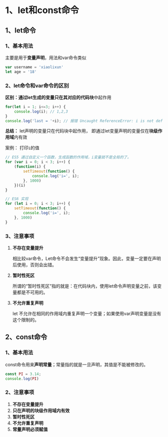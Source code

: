 # 1、let和const命令

## 1、let命令

### 1、基本用法

主要是用于**变量声明**，用法和var命令类似

```js
var username = 'xiaolixun'
let age = '18'
```

### 2、let命令和var命令的区别

**区别：**通过let生成的变量只在其**对应的代码块**中起作用

```js
for(let i = 1; i<=3; i++) {
    console.log(i);	// 1,2,3
}
console.log('last = '+i); // 报错 Uncaught ReferenceError: i is not defined
```

**总结：** let声明的变量只在代码块中起作用， 即通过let变量声明的变量仅在**块级作用域**内有效

案例： 打印`i`的值

```js
// ES5 通过自定义一个函数，生成函数的作用域，i变量就不是全局的了。
for (var i = 0; i < 3; i++) {
    (function(i) {
        setTimeout(function() {
            console.log('i=', i);
        }, 1000)
    })(i)
}
```

```js
// ES6 实现
for (let i = 0; i < 3; i++) {
    setTimeout(function() {
        console.log('i=', i);
    }, 1000)
}
```

### 3、注意事项

1. **不存在变量提升** 

   相比较var命令，Let命令不会发生“变量提升”现象。因此，变量一定要在声明后使用，否则会出错。 

2. **暂时性死区** 

   所谓的“暂时性死区”指的就是：在代码块内，使用let命令声明变量之前，该变量都是不可用的。

3. **不允许重复声明** 

   let 不允许在相同的作用域内重复声明一个变量；如果使用var声明变量是没有这个限制的。

## 2、const命令

### 1、基本用法

const命令用来**声明常量**；常量指的就是一旦声明，其值是不能被修改的。

```js
const PI = 3.14;
console.log(PI)
```

### 2、注意事项

1. **不存在变量提升** 
2. **只在声明的块级作用域内有效** 
3. **暂时性死区** 
4. **不允许重复声明** 
5. **常量声明必须赋值**